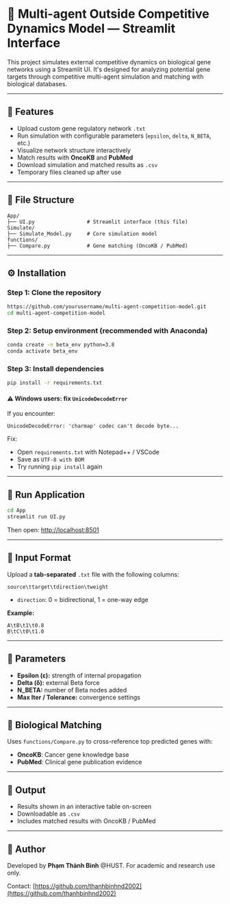 # 🔬 Multi-agent Outside Competitive Dynamics Model — Streamlit Interface

This project simulates external competitive dynamics on biological gene networks using a Streamlit UI. It's designed for analyzing potential gene targets through competitive multi-agent simulation and matching with biological databases.

---

## 📆 Features

* Upload custom gene regulatory network `.txt`
* Run simulation with configurable parameters (`epsilon`, `delta`, `N_BETA`, etc.)
* Visualize network structure interactively
* Match results with **OncoKB** and **PubMed**
* Download simulation and matched results as `.csv`
* Temporary files cleaned up after use

---

## 📁 File Structure

```
App/
├── UI.py                 # Streamlit interface (this file)
Simulate/
├── Simulate_Model.py     # Core simulation model
functions/
├── Compare.py            # Gene matching (OncoKB / PubMed)
```

---

## ⚙️ Installation

### Step 1: Clone the repository

```bash
https://github.com/yourusername/multi-agent-competition-model.git
cd multi-agent-competition-model
```

### Step 2: Setup environment (recommended with Anaconda)

```bash
conda create -n beta_env python=3.8
conda activate beta_env
```

### Step 3: Install dependencies

```bash
pip install -r requirements.txt
```

#### ⚠️ Windows users: fix `UnicodeDecodeError`

If you encounter:

```
UnicodeDecodeError: 'charmap' codec can't decode byte...
```

Fix:

* Open `requirements.txt` with Notepad++ / VSCode
* Save as `UTF-8 with BOM`
* Try running `pip install` again

---

## 🚀 Run Application

```bash
cd App
streamlit run UI.py
```

Then open: [http://localhost:8501](http://localhost:8501)

---

## 📄 Input Format

Upload a **tab-separated** `.txt` file with the following columns:

```
source\ttarget\tdirection\tweight
```

* `direction`: 0 = bidirectional, 1 = one-way edge

**Example:**

```
A\tB\t1\t0.8
B\tC\t0\t1.0
```

---

## 🧼 Parameters

* **Epsilon (ε):** strength of internal propagation
* **Delta (δ):** external Beta force
* **N\_BETA:** number of Beta nodes added
* **Max Iter / Tolerance:** convergence settings

---

## 🧬 Biological Matching

Uses `functions/Compare.py` to cross-reference top predicted genes with:

* **OncoKB**: Cancer gene knowledge base
* **PubMed**: Clinical gene publication evidence

---

## 📅 Output

* Results shown in an interactive table on-screen
* Downloadable as `.csv`
* Includes matched results with OncoKB / PubMed

---

## 👤 Author

Developed by **Phạm Thành Bình** @HUST. For academic and research use only.

Contact: [https://github.com/thanhbinhnd2002](https://github.com/thanhbinhnd2002)
